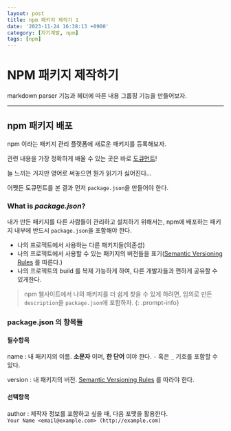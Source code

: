```yaml
---
layout: post
title: npm 패키지 제작기 1
date: '2023-11-24 16:38:13 +0900'
category: [자기계발, npm]
tags: [npm]
---
```


# NPM 패키지 제작하기
markdown parser 기능과 헤더에 따른 내용 그룹핑 기능을 만들어보자.

---

## npm 패키지 배포
npm 이라는 패키지 관리 플랫폼에 새로운 패키지를 등록해보자.

관련 내용을 가장 정확하게 배울 수 있는 곳은 바로 [도큐먼트](https://docs.npmjs.com/creating-a-package-json-file)!

늘 느끼는 거지만 영어로 써놓으면 뭔가 읽기가 싫어진다...

어쨋든 도큐먼트를 본 결과 먼저 `package.json`을 만들어야 한다.

### What is *package.json*?
내가 만든 패키지를 다른 사람들이 관리하고 설치하기 위해서는, npm에 배포하는 패키지 내부에 반드시 `package.json`을 포함해야 한다.

- 나의 프로젝트에서 사용하는 다른 패키지들(의존성)
- 나의 프로젝트에서 사용할 수 있는 패키지의 버전들을 표기([Semantic Versioning Rules](https://docs.npmjs.com/about-semantic-versioning) 를 따른다.)
- 나의 프로젝트의 build 를 복제 가능하게 하여, 다른 개발자들과 편하게 공유할 수 있게한다.

> npm 웹사이트에서 나의 패키지를 더 쉽게 찾을 수 있게 하려면, 임의로 만든 `description`을 `package.json`에 포함하자.
{: .prompt-info}

### package.json 의 항목들
#### 필수항목
name
: 내 패키지의 이름. **소문자** 이며, **한 단어** 여야 한다. `-` 혹은 `_` 기호를 포함할 수 있다.

version
: 내 패키지의 버전. [Semantic Versioning Rules](https://docs.npmjs.com/about-semantic-versioning) 를 따라야 한다.

#### 선택항목
author
: 제작자 정보를 포함하고 싶을 때, 다음 포맷을 활용한다.<br/>`Your Name <email@example.com> (http://example.com)`
